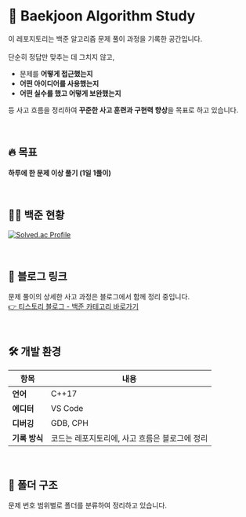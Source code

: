 # 🧠 Baekjoon Algorithm Study

이 레포지토리는 백준 알고리즘 문제 풀이 과정을 기록한 공간입니다.  
<br/>
단순히 정답만 맞추는 데 그치지 않고,  

- 문제를 **어떻게 접근했는지**
- **어떤 아이디어를 사용했는지**
- **어떤 실수를 했고 어떻게 보완했는지**

등 사고 흐름을 정리하여 **꾸준한 사고 훈련과 구현력 향상**을 목표로 하고 있습니다.

<br/>

## 🔥 목표
**하루에 한 문제 이상 풀기 (1일 1풀이)**

<br/>

## 🧑‍💻 백준 현황

[![Solved.ac Profile](http://mazassumnida.wtf/api/v2/generate_badge?boj=kuj0430)](https://solved.ac/kuj0430/)


<br/>
        
## 🔗 블로그 링크

문제 풀이의 상세한 사고 과정은 블로그에서 함께 정리 중입니다.  
[👉 티스토리 블로그 - 백준 카테고리 바로가기](https://youjin43.tistory.com/category/%EB%B0%B1%EC%A4%80)

<br/>
        
## 🛠️ 개발 환경

| 항목       | 내용                  |
|------------|-----------------------|
| **언어**    | C++17                 |
| **에디터**  | VS Code               |
| **디버깅**  | GDB, CPH  |
| **기록 방식** | 코드는 레포지토리에, 사고 흐름은 블로그에 정리 |

<br/>
  
## 📁 폴더 구조

문제 번호 범위별로 폴더를 분류하여 정리하고 있습니다.
